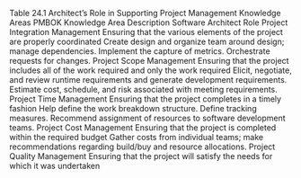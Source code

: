 Table 24.1 Architect’s Role in Supporting Project Management Knowledge Areas PMBOK Knowledge Area Description Software Architect Role Project Integration Management Ensuring that the various elements of the project are properly coordinated Create design and organize team around design; manage dependencies. Implement the capture of metrics. Orchestrate requests for changes. Project Scope Management Ensuring that the project includes all of the work required and only the work required Elicit, negotiate, and review runtime requirements and generate development requirements. Estimate cost, schedule, and risk associated with meeting requirements. Project Time Management Ensuring that the project completes in a timely fashion Help define the work breakdown structure. Define tracking measures. Recommend assignment of resources to software development teams. Project Cost Management Ensuring that the project is completed within the required budget Gather costs from individual teams; make recommendations regarding build/buy and resource allocations. Project Quality Management Ensuring that the project will satisfy the needs for which it was undertaken